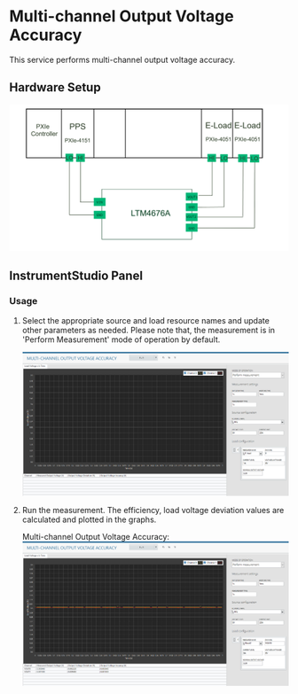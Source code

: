 # Multi-channel Output Voltage Accuracy
This service performs multi-channel output voltage accuracy.

## Hardware Setup
   ![alt text](meas-images/multi-channel-hw-setup.png)

## InstrumentStudio Panel

### Usage

1. Select the appropriate source and load resource names and update other parameters as needed. Please note that, the measurement is in 'Perform Measurement' mode of operation by default.

   ![alt text](meas-images/multi-channel-config.png.png)

2. Run the measurement. The efficiency, load voltage deviation values are calculated and plotted in the graphs.
   
   Multi-channel Output Voltage Accuracy:
   ![alt text](meas-images/multi-channel-meas-results.png.png)

